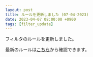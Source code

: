 ```yaml
---
layout: post
title: ルールを更新しました (07-04-2023)
date: 2023-04-07 08:00:00 +0900
tags: [filter_update]
---
```


フィルタのルールを更新しました。

最新のルールは[こちら](https://github.com/kittytail/BlockerRules)から確認できます。
